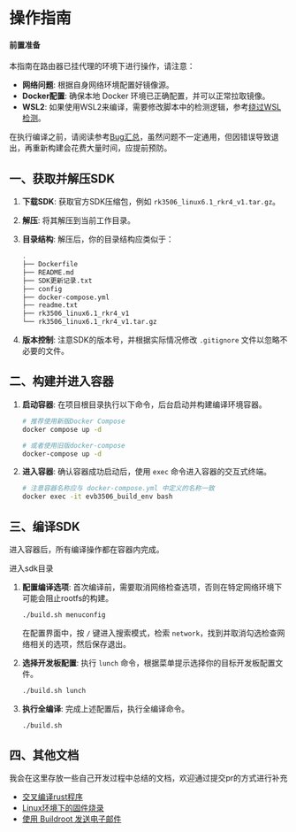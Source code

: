 # 操作指南

#### 前置准备

本指南在路由器已挂代理的环境下进行操作，请注意：

  * **网络问题**: 根据自身网络环境配置好镜像源。
  * **Docker配置**: 确保本地 Docker 环境已正确配置，并可以正常拉取镜像。
  * **WSL2**: 如果使用WSL2来编译，需要修改脚本中的检测逻辑，参考[绕过WSL检测](./docs/绕过check-sdk.sh的WSL检测以支持menuconfig编译.md)。

在执行编译之前，请阅读参考[Bug汇总](./docs/bugs.md)，虽然问题不一定通用，但因错误导致退出，再重新构建会花费大量时间，应提前预防。

## 一、获取并解压SDK

1.  **下载SDK**: 获取官方SDK压缩包，例如 `rk3506_linux6.1_rkr4_v1.tar.gz`。
2.  **解压**: 将其解压到当前工作目录。
3.  **目录结构**: 解压后，你的目录结构应类似于：
    
    ```bash
    .
    ├── Dockerfile
    ├── README.md
    ├── SDK更新记录.txt
    ├── config
    ├── docker-compose.yml
    ├── readme.txt
    ├── rk3506_linux6.1_rkr4_v1
    └── rk3506_linux6.1_rkr4_v1.tar.gz
    ```
4.  **版本控制**: 注意SDK的版本号，并根据实际情况修改 `.gitignore` 文件以忽略不必要的文件。

## 二、构建并进入容器

1.  **启动容器**: 在项目根目录执行以下命令，后台启动并构建编译环境容器。

    ```bash
    # 推荐使用新版Docker Compose
    docker compose up -d

    # 或者使用旧版docker-compose
    docker-compose up -d
    ```

2.  **进入容器**: 确认容器成功启动后，使用 `exec` 命令进入容器的交互式终端。

    ```bash
    # 注意容器名称应与 docker-compose.yml 中定义的名称一致
    docker exec -it evb3506_build_env bash
    ```

## 三、编译SDK

进入容器后，所有编译操作都在容器内完成。

进入sdk目录

1.  **配置编译选项**:
    首次编译前，需要取消网络检查选项，否则在特定网络环境下可能会阻止rootfs的构建。

    ```bash
    ./build.sh menuconfig
    ```

    在配置界面中，按 `/` 键进入搜索模式，检索 `network`，找到并取消勾选检查网络相关的选项，然后保存退出。

2.  **选择开发板配置**:
    执行 `lunch` 命令，根据菜单提示选择你的目标开发板配置文件。

    ```bash
    ./build.sh lunch
    ```

3.  **执行全编译**:
    完成上述配置后，执行全编译命令。

    ```bash
    ./build.sh
    ```
    

## 四、其他文档

我会在这里存放一些自己开发过程中总结的文档，欢迎通过提交pr的方式进行补充

- [交叉编译rust程序](./docs/交叉编译rust程序.md)
- [Linux环境下的固件烧录](./docs/Linux环境下的固件烧录.md)
- [使用 Buildroot 发送电子邮件](./docs/发送电子邮件.md)